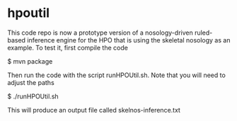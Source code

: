 # hpoutil

This code repo is now a prototype version of a nosology-driven ruled-based inference engine for
the HPO that is using the skeletal nosology as an example.
To test it, first compile the code

 $ mvn package

Then run the code with the script runHPOUtil.sh. Note that you will need to adjust the paths

  $ ./runHPOUtil.sh 

This will produce an output file called  skelnos-inference.txt